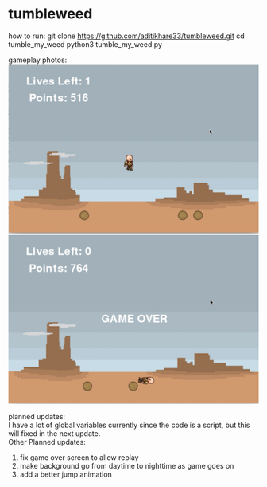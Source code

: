 # tumbleweed

how to run:
git clone https://github.com/aditikhare33/tumbleweed.git
cd tumble_my_weed
python3 tumble_my_weed.py   

gameplay photos:
![GitHub Logo](/tumbleweedGamePlay.png)
![GitHub Logo](/tumbleweedGameOver.png)


planned updates:   
I have a lot of global variables currently since the code is a script, but this will fixed in the next update.   
Other Planned updates:          
1) fix game over screen to allow replay   
2) make background go from daytime to nighttime as game goes on       
3) add a better jump animation
